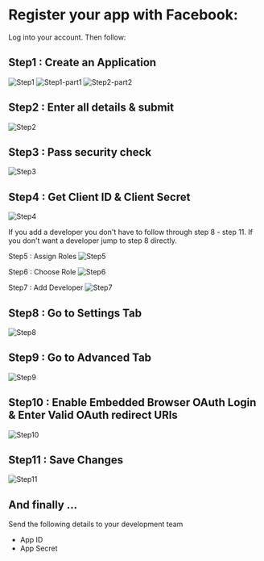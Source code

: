 Register your app with Facebook:
================================

Log into your account. Then follow:

Step1 : Create an Application
-----
![Step1](images/step1.png?raw=true)
![Step1-part1](images/step1-part1.png?raw=true)
![Step2-part2](images/step1-part2.png?raw=true)

Step2 : Enter all details & submit
-----
![Step2](images/step2.png)

Step3 : Pass security check
-----
![Step3](images/step3.png)

Step4 : Get Client ID & Client Secret
-----
![Step4](images/step4.png)

If you add a developer you don't have to follow through step 8 - step 11.
If you don't want a developer jump to step 8 directly.

Step5 : Assign Roles
![Step5](images/step5.png)

Step6 : Choose Role
![Step6](images/step6.png)

Step7 : Add Developer
![Step7](images/step7.png)

Step8 : Go to Settings Tab
-----
![Step8](images/step8.png)

Step9 : Go to Advanced Tab
-----
![Step9](images/step9.png)

Step10 : Enable Embedded Browser OAuth Login & Enter Valid OAuth redirect URIs
-----
![Step10](images/step10.png)

Step11 : Save Changes
-----
![Step11](images/step11.png)

And finally ... 
--------------------------------------------------
Send the following details to your development team

* App ID
* App Secret